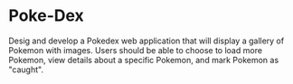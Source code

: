 # Poke-Dex
Desig and develop a Pokedex web application that will display a gallery of Pokemon with images. Users should be able to choose to load more Pokemon, view details about a specific Pokemon, and mark Pokemon as "caught".
